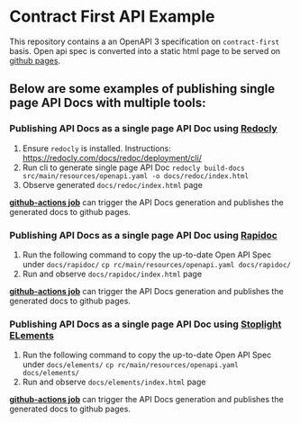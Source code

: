 # Contract First API Example

This repository contains a an OpenAPI 3 specification on `contract-first` basis.
Open api spec is converted into a static html page to be served on [github pages](https://enisspahi.github.io/contract-first-api-example/).

## Below are some examples of publishing single page API Docs with multiple tools:

### Publishing API Docs as a single page API Doc using [Redocly](https://redocly.com/)

1. Ensure `redocly` is installed. Instructions: https://redocly.com/docs/redoc/deployment/cli/
2. Run cli to generate single page API Doc
   `redocly build-docs src/main/resources/openapi.yaml -o docs/redoc/index.html`
3. Observe generated `docs/redoc/index.html` page

**[github-actions job](https://github.com/enisspahi/contract-first-api-example/actions/workflows/api-docs-with-redoc.yml)** can trigger the API Docs generation and publishes the generated docs to github pages.

### Publishing API Docs as a single page API Doc using [Rapidoc](https://rapidocweb.com/)

1. Run the following command to copy the up-to-date Open API Spec under `docs/rapidoc/`
   `cp rc/main/resources/openapi.yaml docs/rapidoc/`
2. Run and observe `docs/rapidoc/index.html` page

**[github-actions job](https://github.com/enisspahi/contract-first-api-example/blob/main/.github/workflows/api-docs-with-rapidoc.yml)** can trigger the API Docs generation and publishes the generated docs to github pages.

### Publishing API Docs as a single page API Doc using [Stoplight ELements](https://stoplight.io/open-source/elements)

1. Run the following command to copy the up-to-date Open API Spec under `docs/elements/`
   `cp rc/main/resources/openapi.yaml docs/elements/`
2. Run and observe `docs/elements/index.html` page

**[github-actions job](https://github.com/enisspahi/contract-first-api-example/blob/main/.github/workflows/api-docs-with-rapidoc.yml)** can trigger the API Docs generation and publishes the generated docs to github pages. 

